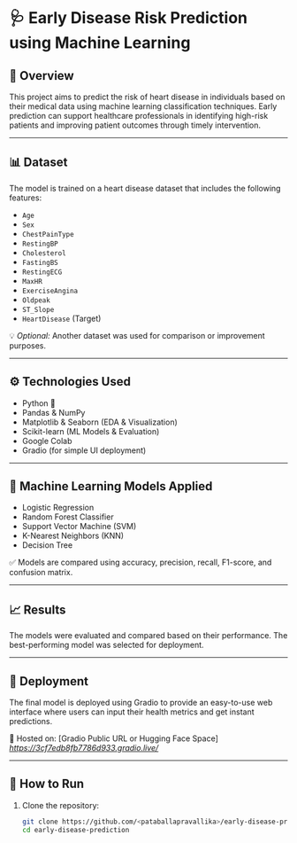 # 🩺 Early Disease Risk Prediction using Machine Learning

## 📌 Overview
This project aims to predict the risk of heart disease in individuals based on their medical data using machine learning classification techniques. Early prediction can support healthcare professionals in identifying high-risk patients and improving patient outcomes through timely intervention.

---

## 📊 Dataset
The model is trained on a heart disease dataset that includes the following features:

- `Age`
- `Sex`
- `ChestPainType`
- `RestingBP`
- `Cholesterol`
- `FastingBS`
- `RestingECG`
- `MaxHR`
- `ExerciseAngina`
- `Oldpeak`
- `ST_Slope`
- `HeartDisease` (Target)

💡 *Optional:* Another dataset was used for comparison or improvement purposes.

---

## ⚙️ Technologies Used
- Python 🐍
- Pandas & NumPy
- Matplotlib & Seaborn (EDA & Visualization)
- Scikit-learn (ML Models & Evaluation)
- Google Colab
- Gradio (for simple UI deployment)

---

## 🧪 Machine Learning Models Applied
- Logistic Regression
- Random Forest Classifier
- Support Vector Machine (SVM)
- K-Nearest Neighbors (KNN)
- Decision Tree

✅ Models are compared using accuracy, precision, recall, F1-score, and confusion matrix.

---

## 📈 Results
The models were evaluated and compared based on their performance. The best-performing model was selected for deployment.

---

## 🚀 Deployment
The final model is deployed using Gradio to provide an easy-to-use web interface where users can input their health metrics and get instant predictions.

🔗 Hosted on: [Gradio Public URL or Hugging Face Space] *https://3cf7edb8fb7786d933.gradio.live/*

---

## 📂 How to Run

1. Clone the repository:
   ```bash
   git clone https://github.com/<pataballapravallika>/early-disease-prediction.git
   cd early-disease-prediction

